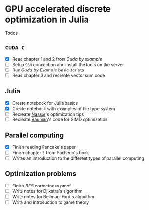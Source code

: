 # GPU accelerated discrete optimization in Julia

Todos

## `CUDA C`

- [x] Read chapter 1 and 2 from *Cuda by example*
- [ ] Setup `SSH` connection and install the tools on the server
- [ ] Run *Cuda by Example* basic scripts 
- [ ] Read chapter 3 and recreate vector sum code

## Julia

- [x] Create notebook for Julia basics
- [x] Create notebook with examples of the type system
- [ ] Recreate [Nassar](https://youtu.be/S5R8zXJOsUQ)'s optimization tips
- [ ] Recreate [Bauman](https://juliaacademy.com/p/parallel-computing)'s code
	for SIMD optimization

## Parallel computing

- [x] Finish reading Pancake's paper
- [ ] Finish chapter 2 from Pacheco's book
- [ ] Writes an introduction to the different types of parallel computing

## Optimization problems

- [ ] Finish *BFS* correctness proof
- [ ] Write notes for Djikstra's algorithm
- [ ] Write notes for Bellman-Ford's algorithm
- [ ] Write and introduction to game theory
